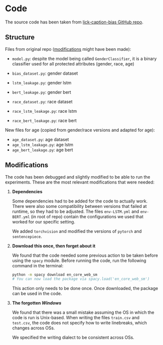 # Code

The source code has been taken from [lick-caption-bias GitHub repo](https://github.com/rebnej/lick-caption-bias).

## Structure

Files from original repo ([modifications](#modifications) might have been made):

- `model.py`: despite the model being called `GenderClassifier`, it is a binary classifier used for all protected attributes (gender, race, age)


- `bias_dataset.py`: gender dataset
- `lstm_leakage.py`: gender lstm
- `bert_leakage.py`: gender bert


- `race_dataset.py`: race dataset
- `race_lstm_leakage.py`: race lstm
- `race_bert_leakage.py`: race bert

New files for age (copied from gender/race versions and adapted for age):

- `age_dataset.py`: age dataset
- `age_lstm_leakage.py`: age lstm
- `age_bert_leakage.py`: age bert

## Modifications

The code has been debugged and slightly modified to be able to run the experiments.
These are the most relevant modifications that were needed:

1. **Dependencies**
        
    Some dependencies had to be added for the code to actually work.
    There were also some compatibility between versions that failed at runtime, so they had to be adjusted.
    The files `env-LSTM.yml` and `env-BERT.yml` (in root of repo) contain the configurations we used that worked for our specific setting.
    
    We added `torchvision` and modified the versions of `pytorch` and `sentencepiece`.

    
2. **Download this once, then forget about it**
    
    We found that the code needed some previous action to be taken before using the `spacy` module.
    Before running the code, run the following command in the terminal:
    ```bash
    python -m spacy download en_core_web_sm
   # You can now load the package via spacy.load('en_core_web_sm')
    ```
    This action only needs to be done once. Once downloaded, the package can be used in the code.


3. **The forgotten *Windows***

    We found that there was a small mistake assuming the OS in which the code is run is Unix-based.
    When writing the files `train.csv` and `test.csv`, the code does not specify how to write linebreaks, which changes across OSs.
    
    We specified the writing dialect to be consistent across OSs.
    
